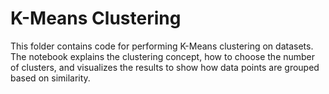 # K-Means Clustering

This folder contains code for performing K-Means clustering on datasets. The notebook explains the clustering concept, how to choose the number of clusters, and visualizes the results to show how data points are grouped based on similarity.
